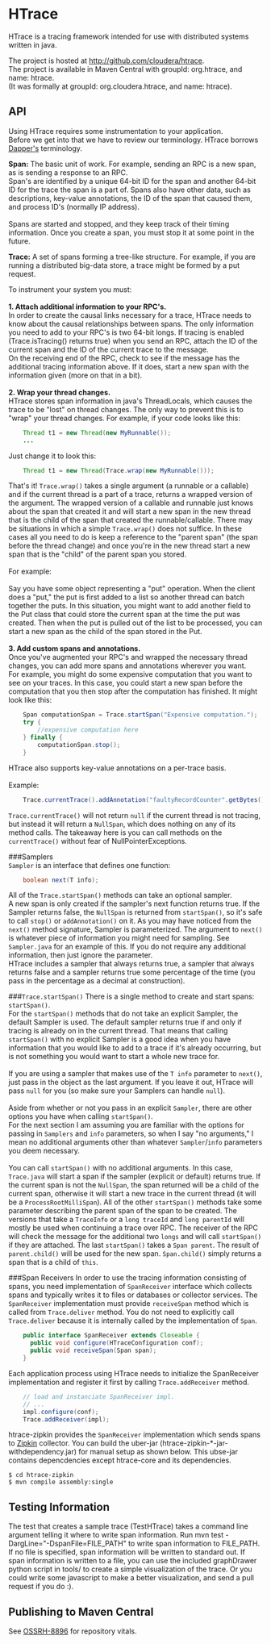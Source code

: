 HTrace
======
HTrace is a tracing framework intended for use with distributed systems written in java.  

The project is hosted at http://github.com/cloudera/htrace.  
The project is available in Maven Central with groupId: org.htrace, and name: htrace.  
(It was formally at groupId: org.cloudera.htrace, and name: htrace).  

API
---
Using HTrace requires some instrumentation to your application.  
Before we get into that we have to review our terminology.  HTrace
borrows [Dapper's](http://research.google.com/pubs/pub36356.html)
terminology.  
  
<b>Span:</b> The basic unit of work. For example, sending an RPC is a
new span, as is sending a response to an RPC.  
Span's are identified by a unique 64-bit ID for the span and another
64-bit ID for the trace the span is a part of.  Spans also have other
data, such as descriptions, key-value annotations, the ID of the span
that caused them, and process ID's (normally IP address).  
<br>
Spans are started and stopped, and they keep track of their timing
information.  Once you create a span, you must stop it at some point
in the future.  
  
<b>Trace:</b> A set of spans forming a tree-like structure.  For
example, if you are running a distributed big-data store, a trace
might be formed by a put request. 

To instrument your system you must:  
<br>
<b>1. Attach additional information to your RPC's.</b>  
In order to create the causal links necessary for a trace, HTrace
needs to know about the causal
relationships between spans.  The only information you need to add to
your RPC's is two 64-bit longs.  If tracing is enabled (Trace.isTracing()
returns true) when you send an RPC, attach the ID of the current span
and the ID of the current trace to the message.  
On the receiving end of the RPC, check to see if the message has the
additional tracing information above.  If it does, start a new span
with the information given (more on that in a bit).  
<br>
<b>2. Wrap your thread changes.</b>  
HTrace stores span information in java's ThreadLocals, which causes
the trace to be "lost" on thread changes. The only way to prevent
this is to "wrap" your thread changes. For example, if your code looks
like this:

````java
    Thread t1 = new Thread(new MyRunnable());
    ...  
````

Just change it to look this:  

````java
    Thread t1 = new Thread(Trace.wrap(new MyRunnable()));
````

That's it! `Trace.wrap()` takes a single argument (a runnable or a
callable) and if the current thread is a part of a trace, returns a
wrapped version of the argument.  The wrapped version of a callable
and runnable just knows about the span that created it and will start
a new span in the new thread that is the child of the span that
created the runnable/callable.  There may be situations in which a
simple `Trace.wrap()` does not suffice.  In these cases all you need
to do is keep a reference to the "parent span" (the span before the
thread change) and once you're in the new thread start a new span that
is the "child" of the parent span you stored.  
<br>
For example:  
<br>
Say you have some object representing a "put" operation.  When the
client does a "put," the put is first added to a list so another
thread can batch together the puts. In this situation, you
might want to add another field to the Put class that could store the
current span at the time the put was created.  Then when the put is
pulled out of the list to be processed, you can start a new span as
the child of the span stored in the Put.  
<br>
<b>3. Add custom spans and annotations.</b>  
Once you've augmented your RPC's and wrapped the necessary thread
changes, you can add more spans and annotations wherever you want.  
For example, you might do some expensive computation that you want to
see on your traces.  In this case, you could start a new span before
the computation that you then stop after the computation has
finished. It might look like this:  

````java
    Span computationSpan = Trace.startSpan("Expensive computation.");  
    try {  
        //expensive computation here  
    } finally {  
        computationSpan.stop();  
    }  
````

HTrace also supports key-value annotations on a per-trace basis.  
<br>
Example:

````java
    Trace.currentTrace().addAnnotation("faultyRecordCounter".getBytes(), "1".getBytes());
````

`Trace.currentTrace()` will not return `null` if the current thread is
not tracing, but instead it will return a `NullSpan`, which does
nothing on any of its method calls. The takeaway here is you can call
methods on the `currentTrace()` without fear of NullPointerExceptions.

###Samplers  
`Sampler` is an interface that defines one function:  

````java
    boolean next(T info);
````

All of the `Trace.startSpan()` methods can take an optional sampler.  
A new span is only created if the sampler's next function returns
true.  If the Sampler returns false, the `NullSpan` is returned from
`startSpan()`, so it's safe to call `stop()` or `addAnnotation()` on it.
As you may have noticed from the `next()` method signature, Sampler is
parameterized.  The argument to `next()` is whatever piece of
information you might need for sampling.  See `Sampler.java` for an
example of this.  If you do not require any additional information,
then just ignore the parameter.  
HTrace includes  a sampler that always returns true, a
sampler that always returns false and a sampler returns true some
percentage of the time (you pass in the percentage as a decimal at construction). 

###`Trace.startSpan()` 
There is a single method to create and start spans: `startSpan()`.  
For the `startSpan()` methods that do not take an explicit Sampler, the
default Sampler is used.  The default sampler returns true if and only
if tracing is already on in the current thread.  That means that
calling `startSpan()` with no explicit Sampler is a good idea when you
have information that you would like to add to a trace if it's already
occurring, but is not something you would want to start a whole new
trace for.  
<br>
If you are using a sampler that makes use of the `T info` parameter to
`next()`, just pass in the object as the last argument.  If you leave it
out, HTrace will pass `null` for you (so make sure your Samplers can
handle `null`).  
<br>
Aside from whether or not you pass in an explicit `Sampler`, there are
other options you have when calling `startSpan()`.  
For the next section I am assuming you are familiar with the options
for passing in `Samplers` and `info` parameters, so when I say "no
arguments," I mean no additional arguments other than whatever
`Sampler`/`info` parameters you deem necessary.  
<br>
You can call `startSpan()` with no additional arguments.
In this case, `Trace.java` will start a span if the sampler (explicit
or default) returns true. If the current span is not the `NullSpan`, the span
returned will be a child of the current span, otherwise it will start
a new trace in the current thread (it will be a
`ProcessRootMilliSpan`). All of the other `startSpan()` methods take some
parameter describing the parent span of the span to be created. The
versions that take a `TraceInfo` or a `long traceId` and `long
parentId` will mostly be used when continuing a trace over RPC. The
receiver of the RPC will check the message for the additional two
`longs` and will call `startSpan()` if they are attached.  The last
`startSpan()` takes a `Span parent`.  The result of `parent.child()`
will be used for the new span.  `Span.child()` simply returns a span
that is a child of `this`. 

###Span Receivers
In order to use the tracing information consisting of spans,
you need implementation of `SpanReceiver` interface which collects spans
and typically writes it to files or databases or collector services.
The `SpanReceiver` implementation must provide `receiveSpan` method which
is called from `Trace.deliver` method.
You do not need to explicitly call `Trace.deliver`
because it is internally called by the implementation of `Span`.

````java
    public interface SpanReceiver extends Closeable {
      public void configure(HTraceConfiguration conf);
      public void receiveSpan(Span span);
    }
````

Each application process using HTrace needs to
initialize the SpanReceiver implementation and register it first
by calling `Trace.addReceiver` method.

````java
    // load and instanciate SpanReceiver impl.
    // ...
    impl.configure(conf);
    Trace.addReceiver(impl);
````

htrace-zipkin provides the `SpanReceiver` implementation
which sends spans to [Zipkin](https://github.com/twitter/zipkin) collector.
You can build the uber-jar (htrace-zipkin-*-jar-withdependency.jar) for manual setup as shown below.
This ubse-jar contains depencdencies except htrace-core and its dependencies.

    $ cd htrace-zipkin
    $ mvn compile assembly:single

Testing Information
-------------------------------

The test that creates a sample trace (TestHTrace) takes a command line argument telling it where to write span information. Run mvn test -DargLine="-DspanFile=FILE\_PATH" to write span information to FILE_PATH. If no file is specified, span information will be written to standard out. If span information is written to a file, you can use the included graphDrawer python script in tools/ to create a simple visualization of the trace. Or you could write some javascript to make a better visualization, and send a pull request if you do :). 

Publishing to Maven Central
-------------------------------
See [OSSRH-8896](https://issues.sonatype.org/browse/OSSRH-8896)
for repository vitals.
